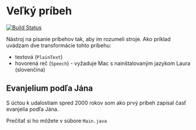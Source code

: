 Veľký príbeh
============

[![Build Status](https://travis-ci.org/Zaijo/velky-pribeh.svg?branch=master)](https://travis-ci.org/Zaijo/velky-pribeh)

Nástroj na písanie príbehov tak, aby im rozumeli stroje. Ako príklad uvádzam dve transformácie tohto príbehu:

- textová (`PlainText`)
- hovorená reč (`Speech`) - vyžaduje Mac s nainštalovaným jazykom Laura (slovenčina)

Evanjelium podľa Jána
---------------------

S úctou k udalostiam spred 2000 rokov som ako prvý príbeh zapísal časť evanjelia podľa Jána.

Prečítať si ho môžete v súbore `Main.java`
